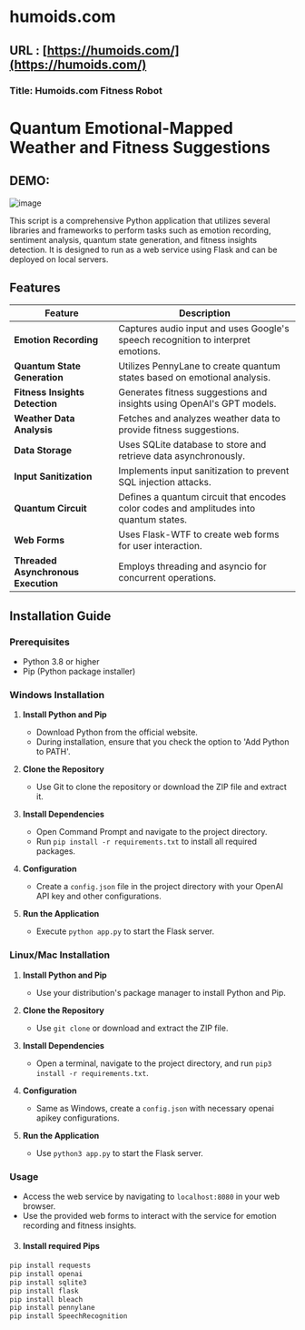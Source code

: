 # humoids.com
## URL : [https://humoids.com/](https://humoids.com/) 



### Title: Humoids.com Fitness Robot

# Quantum Emotional-Mapped Weather and Fitness Suggestions


## DEMO:
![image](https://github.com/graylan0/codenameorca-grokai-demos/assets/34530588/56b3f456-194d-49f0-b1ee-bdb5f6271cf9)


This script is a comprehensive Python application that utilizes several libraries and frameworks to perform tasks such as emotion recording, sentiment analysis, quantum state generation, and fitness insights detection. It is designed to run as a web service using Flask and can be deployed on local servers.

## Features

| Feature | Description |
|---------|-------------|
| **Emotion Recording** | Captures audio input and uses Google's speech recognition to interpret emotions. |
| **Quantum State Generation** | Utilizes PennyLane to create quantum states based on emotional analysis. |
| **Fitness Insights Detection** | Generates fitness suggestions and insights using OpenAI's GPT models. |
| **Weather Data Analysis** | Fetches and analyzes weather data to provide fitness suggestions. |
| **Data Storage** | Uses SQLite database to store and retrieve data asynchronously. |
| **Input Sanitization** | Implements input sanitization to prevent SQL injection attacks. |
| **Quantum Circuit** | Defines a quantum circuit that encodes color codes and amplitudes into quantum states. |
| **Web Forms** | Uses Flask-WTF to create web forms for user interaction. |
| **Threaded Asynchronous Execution** | Employs threading and asyncio for concurrent operations. |

## Installation Guide

### Prerequisites

- Python 3.8 or higher
- Pip (Python package installer)

### Windows Installation

1. **Install Python and Pip**
   - Download Python from the official website.
   - During installation, ensure that you check the option to 'Add Python to PATH'.

2. **Clone the Repository**
   - Use Git to clone the repository or download the ZIP file and extract it.

3. **Install Dependencies**
   - Open Command Prompt and navigate to the project directory.
   - Run `pip install -r requirements.txt` to install all required packages.

4. **Configuration**
   - Create a `config.json` file in the project directory with your OpenAI API key and other configurations.

5. **Run the Application**
   - Execute `python app.py` to start the Flask server.

### Linux/Mac Installation

1. **Install Python and Pip**
   - Use your distribution's package manager to install Python and Pip.

2. **Clone the Repository**
   - Use `git clone` or download and extract the ZIP file.

3. **Install Dependencies**
   - Open a terminal, navigate to the project directory, and run `pip3 install -r requirements.txt`.

4. **Configuration**
   - Same as Windows, create a `config.json` with necessary openai apikey configurations.

5. **Run the Application**
   - Use `python3 app.py` to start the Flask server.

### Usage

- Access the web service by navigating to `localhost:8080` in your web browser.
- Use the provided web forms to interact with the service for emotion recording and fitness insights.


3. #### Install required Pips

```bash
pip install requests
pip install openai
pip install sqlite3
pip install flask
pip install bleach
pip install pennylane
pip install SpeechRecognition
```
